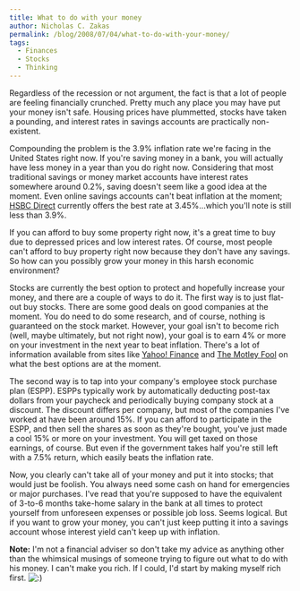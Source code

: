 ```yaml
---
title: What to do with your money
author: Nicholas C. Zakas
permalink: /blog/2008/07/04/what-to-do-with-your-money/
tags:
  - Finances
  - Stocks
  - Thinking
---
```

Regardless of the recession or not argument, the fact is that a lot of people are feeling financially crunched. Pretty much any place you may have put your money isn't safe. Housing prices have plummetted, stocks have taken a pounding, and interest rates in savings accounts are practically non-existent.

Compounding the problem is the 3.9% inflation rate we're facing in the United States right now. If you're saving money in a bank, you will actually have less money in a year than you do right now. Considering that most traditional savings or money market accounts have interest rates somewhere around 0.2%, saving doesn't seem like a good idea at the moment. Even online savings accounts can't beat inflation at the moment; <a href="http://www.hsbcdirect.com/" rel="external" title="HSBC Direct">HSBC Direct</a> currently offers the best rate at 3.45%&#8230;which you'll note is still less than 3.9%.

If you can afford to buy some property right now, it's a great time to buy due to depressed prices and low interest rates. Of course, most people can't afford to buy property right now because they don't have any savings. So how can you possibly grow your money in this harsh economic environment?

Stocks are currently the best option to protect and hopefully increase your money, and there are a couple of ways to do it. The first way is to just flat-out buy stocks. There are some good deals on good companies at the moment. You do need to do some research, and of course, nothing is guaranteed on the stock market. However, your goal isn't to become rich (well, maybe ultimately, but not right now), your goal is to earn 4% or more on your investment in the next year to beat inflation. There's a lot of information available from sites like <a href="http://finance.yahoo.com" rel="external" title="Yahoo! Finance">Yahoo! Finance</a> and <a href="http://www.fool.com" rel="external" title="The Motley Fool">The Motley Fool</a> on what the best options are at the moment.

The second way is to tap into your company's employee stock purchase plan (ESPP). ESPPs typically work by automatically deducting post-tax dollars from your paycheck and periodically buying company stock at a discount. The discount differs per company, but most of the companies I've worked at have been around 15%. If you can afford to participate in the ESPP, and then sell the shares as soon as they're bought, you've just made a cool 15% or more on your investment. You will get taxed on those earnings, of course. But even if the government takes half you're still left with a 7.5% return, which easily beats the inflation rate.

Now, you clearly can't take all of your money and put it into stocks; that would just be foolish. You always need some cash on hand for emergencies or major purchases. I've read that you're supposed to have the equivalent of 3-to-6 months take-home salary in the bank at all times to protect yourself from unforeseen expenses or possible job loss. Seems logical. But if you want to grow your money, you can't just keep putting it into a savings account whose interest yield can't keep up with inflation.

**Note:** I'm not a financial adviser so don't take my advice as anything other than the whimsical musings of someone trying to figure out what to do with his money. I can't make you rich. If I could, I'd start by making myself rich first. <img src="{{site.url}}/blog/wp-includes/images/smilies/icon_smile.gif" alt=":)" class="wp-smiley" />
